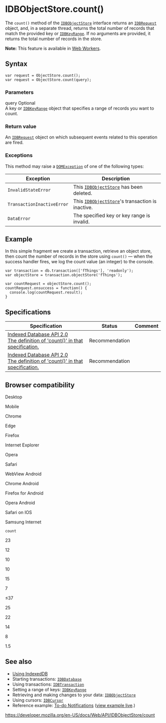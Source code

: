 IDBObjectStore.count()
======================

The `count()` method of the [`IDBObjectStore`](../idbobjectstore) interface returns an [`IDBRequest`](../idbrequest) object, and, in a separate thread, returns the total number of records that match the provided key or [`IDBKeyRange`](../idbkeyrange). If no arguments are provided, it returns the total number of records in the store.

**Note:** This feature is available in [Web Workers](../web_workers_api).

Syntax
------

    var request = ObjectStore.count();
    var request = ObjectStore.count(query);

### Parameters

query <span class="badge inline optional">Optional</span>   
A key or [`IDBKeyRange`](../idbkeyrange) object that specifies a range of records you want to count.

### Return value

An [`IDBRequest`](../idbrequest) object on which subsequent events related to this operation are fired.

### Exceptions

This method may raise a [`DOMException`](../domexception) of one of the following types:

<table><thead><tr class="header"><th>Exception</th><th>Description</th></tr></thead><tbody><tr class="odd"><td><code>InvalidStateError</code></td><td>This <a href="../idbobjectstore"><code>IDBObjectStore</code></a> has been deleted.</td></tr><tr class="even"><td><code>TransactionInactiveError</code></td><td>This <a href="../idbobjectstore"><code>IDBObjectStore</code></a>'s transaction is inactive.</td></tr><tr class="odd"><td><code>DataError</code></td><td>The specified key or key range is invalid.</td></tr></tbody></table>

Example
-------

In this simple fragment we create a transaction, retrieve an object store, then count the number of records in the store using `count()` — when the success handler fires, we log the count value (an integer) to the console.

    var transaction = db.transaction(['fThings'], 'readonly');
    var objectStore = transaction.objectStore('fThings');

    var countRequest = objectStore.count();
    countRequest.onsuccess = function() {
      console.log(countRequest.result);
    }

Specifications
--------------

<table><thead><tr class="header"><th>Specification</th><th>Status</th><th>Comment</th></tr></thead><tbody><tr class="odd"><td><a href="https://www.w3.org/TR/IndexedDB/#dom-idbobjectstore-count">Indexed Database API 2.0<br />
<span class="small">The definition of 'count()' in that specification.</span></a></td><td><span class="spec-rec">Recommendation</span></td><td></td></tr><tr class="even"><td><a href="https://www.w3.org/TR/IndexedDB/#dom-idbobjectstore-count">Indexed Database API 2.0<br />
<span class="small">The definition of 'count()' in that specification.</span></a></td><td><span class="spec-rec">Recommendation</span></td><td></td></tr></tbody></table>

Browser compatibility
---------------------

Desktop

Mobile

Chrome

Edge

Firefox

Internet Explorer

Opera

Safari

WebView Android

Chrome Android

Firefox for Android

Opera Android

Safari on IOS

Samsung Internet

`count`

23

12

10

10

15

7

≤37

25

22

14

8

1.5

See also
--------

-   [Using IndexedDB](../indexeddb_api/using_indexeddb)
-   Starting transactions: [`IDBDatabase`](../idbdatabase)
-   Using transactions: [`IDBTransaction`](../idbtransaction)
-   Setting a range of keys: [`IDBKeyRange`](../idbkeyrange)
-   Retrieving and making changes to your data: [`IDBObjectStore`](../idbobjectstore)
-   Using cursors: [`IDBCursor`](../idbcursor)
-   Reference example: [To-do Notifications](https://github.com/mdn/to-do-notifications/tree/gh-pages) ([view example live](https://mdn.github.io/to-do-notifications/).)

<a href="https://developer.mozilla.org/en-US/docs/Web/API/IDBObjectStore/count" class="_attribution-link">https://developer.mozilla.org/en-US/docs/Web/API/IDBObjectStore/count</a>
